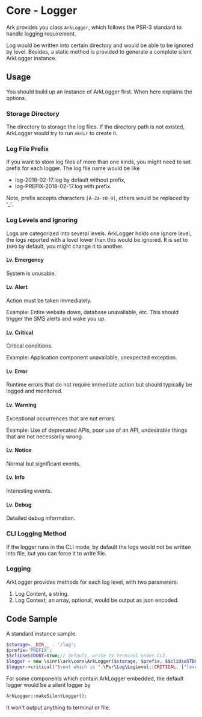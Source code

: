 # Core - Logger

Ark provides you class `ArkLogger`, which follows the PSR-3 standard to handle logging requirement.

Log would be written into certain directory and would be able to be ignored by level.
Besides, a static method is provided to generate a complete silent ArkLogger instance.

## Usage

You should build up an instance of ArkLogger first.
When here explains the options.

### Storage Directory 

The directory to storage the log files.
If the directory path is not existed, ArkLogger would try to run `mkdir` to create it.

### Log File Prefix

If you want to store log files of more than one kinds, you might need to set prefix for each logger.
The log file name would be like

* log-2018-02-17.log by default without prefix,
* log-PREFIX-2018-02-17.log with prefix.

Note, prefix accepts characters `[A-Za-z0-9]`, others would be replaced by '_'.  

### Log Levels and Ignoring

Logs are categorized into several levels.
ArkLogger holds one ignore level,
the logs reported with a level lower than this would be ignored.
It is set to `INFO` by default, you might change it to another. 

#### Lv. Emergency

System is unusable.

#### Lv. Alert

Action must be taken immediately.

Example: Entire website down, database unavailable, etc. This should trigger the SMS alerts and wake you up.

#### Lv. Critical

Critical conditions.

Example: Application component unavailable, unexpected exception.
 

#### Lv. Error

Runtime errors that do not require immediate action but should typically be logged and monitored.

#### Lv. Warning

Exceptional occurrences that are not errors.

Example: Use of deprecated APIs, poor use of an API, undesirable things that are not necessarily wrong.

#### Lv. Notice

Normal but significant events.

#### Lv. Info

Interesting events.

#### Lv. Debug

Detailed debug information.

### CLI Logging Method

If the logger runs in the CLI mode, 
by default the logs would not be written into file, 
but you can force it to write file.

### Logging

ArkLogger provides methods for each log level, with two parameters:

1. Log Content, a string.
1. Log Context, an array, optional, would be output as json encoded.

## Code Sample

A standard instance sample.

```php
$storage=__DIR__ . '/log';
$prefix='PREFIX';
$$cliUseSTDOUT=true;// default, write to terminal under CLI.
$logger = new \sinri\ark\core\ArkLogger($storage, $prefix, $$cliUseSTDOUT);
$logger->critical("Event which is ".\Psr\Log\LogLevel::CRITICAL, ["level"=>\Psr\Log\LogLevel::CRITICAL]);
``` 

For some components which contain ArkLogger embedded,
the default logger would be a silent logger by 

```php 
ArkLogger::makeSilentLogger();
```

It won't output anything to terminal or file.